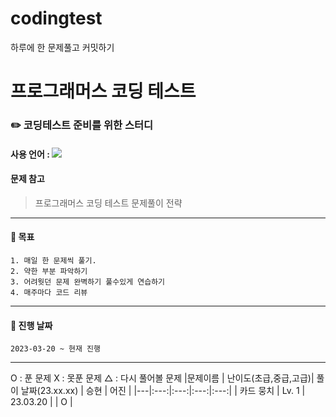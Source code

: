 # codingtest
하루에 한 문제풀고 커밋하기 

# 프로그래머스 코딩 테스트 
### :pencil2:  코딩테스트 준비를 위한 스터디
#### 사용 언어 : <img src="https://img.shields.io/badge/Java-007396?style=flat&logo=Java&logoColor=white"/>
#### 문제 참고 
 > 프로그래머스 코딩 테스트 문제풀이 전략 
***

#### :page_with_curl: 목표 
    1. 매일 한 문제씩 풀기.
    2. 약한 부분 파악하기 
    3. 어려웟던 문제 완벽하기 풀수있게 연습하기
    4. 매주마다 코드 리뷰 
***
#### :page_with_curl: 진행 날짜 
    2023-03-20 ~ 현재 진행
***
O : 푼 문제 
X : 못푼 문제 
△ : 다시 풀어볼 문제 
|문제이름 | 난이도(초급,중급,고급)| 풀이 날짜(23.xx.xx) | 승현 | 어진 |
|---|:---:|:---:|:---:|:---:|
| 카드 뭉치 | Lv. 1 | 23.03.20 |  | O |
